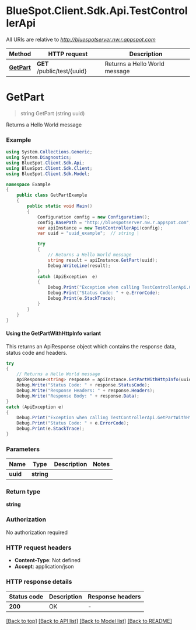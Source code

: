 # BlueSpot.Client.Sdk.Api.TestControllerApi

All URIs are relative to *http://bluespotserver.nw.r.appspot.com*

| Method | HTTP request | Description |
|--------|--------------|-------------|
| [**GetPart**](TestControllerApi.md#getpart) | **GET** /public/test/{uuid} | Returns a Hello World message |

<a id="getpart"></a>
# **GetPart**
> string GetPart (string uuid)

Returns a Hello World message

### Example
```csharp
using System.Collections.Generic;
using System.Diagnostics;
using BlueSpot.Client.Sdk.Api;
using BlueSpot.Client.Sdk.Client;
using BlueSpot.Client.Sdk.Model;

namespace Example
{
    public class GetPartExample
    {
        public static void Main()
        {
            Configuration config = new Configuration();
            config.BasePath = "http://bluespotserver.nw.r.appspot.com";
            var apiInstance = new TestControllerApi(config);
            var uuid = "uuid_example";  // string | 

            try
            {
                // Returns a Hello World message
                string result = apiInstance.GetPart(uuid);
                Debug.WriteLine(result);
            }
            catch (ApiException  e)
            {
                Debug.Print("Exception when calling TestControllerApi.GetPart: " + e.Message);
                Debug.Print("Status Code: " + e.ErrorCode);
                Debug.Print(e.StackTrace);
            }
        }
    }
}
```

#### Using the GetPartWithHttpInfo variant
This returns an ApiResponse object which contains the response data, status code and headers.

```csharp
try
{
    // Returns a Hello World message
    ApiResponse<string> response = apiInstance.GetPartWithHttpInfo(uuid);
    Debug.Write("Status Code: " + response.StatusCode);
    Debug.Write("Response Headers: " + response.Headers);
    Debug.Write("Response Body: " + response.Data);
}
catch (ApiException e)
{
    Debug.Print("Exception when calling TestControllerApi.GetPartWithHttpInfo: " + e.Message);
    Debug.Print("Status Code: " + e.ErrorCode);
    Debug.Print(e.StackTrace);
}
```

### Parameters

| Name | Type | Description | Notes |
|------|------|-------------|-------|
| **uuid** | **string** |  |  |

### Return type

**string**

### Authorization

No authorization required

### HTTP request headers

 - **Content-Type**: Not defined
 - **Accept**: application/json


### HTTP response details
| Status code | Description | Response headers |
|-------------|-------------|------------------|
| **200** | OK |  -  |

[[Back to top]](#) [[Back to API list]](../README.md#documentation-for-api-endpoints) [[Back to Model list]](../README.md#documentation-for-models) [[Back to README]](../README.md)

